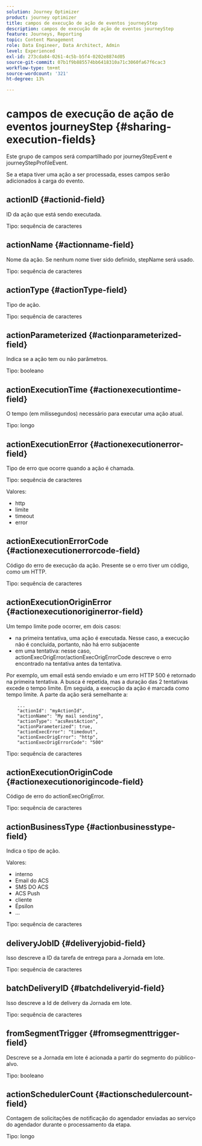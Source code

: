 ```yaml
---
solution: Journey Optimizer
product: journey optimizer
title: campos de execução de ação de eventos journeyStep
description: campos de execução de ação de eventos journeyStep
feature: Journeys, Reporting
topic: Content Management
role: Data Engineer, Data Architect, Admin
level: Experienced
exl-id: 273cda84-0261-4c5b-b5f4-0202e8874d05
source-git-commit: 07b1f9b885574bb6418310a71c3060fa67f6cac3
workflow-type: tm+mt
source-wordcount: '321'
ht-degree: 13%

---
```


# campos de execução de ação de eventos journeyStep {#sharing-execution-fields}

Este grupo de campos será compartilhado por journeyStepEvent e journeyStepProfileEvent.

Se a etapa tiver uma ação a ser processada, esses campos serão adicionados à carga do evento.

## actionID {#actionid-field}

ID da ação que está sendo executada.

Tipo: sequência de caracteres

## actionName {#actionname-field}

Nome da ação. Se nenhum nome tiver sido definido, stepName será usado.

Tipo: sequência de caracteres

## actionType {#actionType-field}

Tipo de ação.

Tipo: sequência de caracteres

## actionParameterized {#actionparameterized-field}

Indica se a ação tem ou não parâmetros.

Tipo: booleano

## actionExecutionTime {#actionexecutiontime-field}

O tempo (em milissegundos) necessário para executar uma ação atual.

Tipo: longo

## actionExecutionError {#actionexecutionerror-field}

Tipo de erro que ocorre quando a ação é chamada.

Tipo: sequência de caracteres

Valores:
* http
* limite
* timeout
* error

## actionExecutionErrorCode {#actionexecutionerrorcode-field}

Código do erro de execução da ação. Presente se o erro tiver um código, como um HTTP.

Tipo: sequência de caracteres

## actionExecutionOriginError {#actionexecutionoriginerror-field}

Um tempo limite pode ocorrer, em dois casos:

* na primeira tentativa, uma ação é executada. Nesse caso, a execução não é concluída, portanto, não há erro subjacente
* em uma tentativa: nesse caso, actionExecOrigError/actionExecOrigErrorCode descreve o erro encontrado na tentativa antes da tentativa.

Por exemplo, um email está sendo enviado e um erro HTTP 500 é retornado na primeira tentativa. A busca é repetida, mas a duração das 2 tentativas excede o tempo limite. Em seguida, a execução da ação é marcada como tempo limite. A parte da ação será semelhante a:

```
    ...
    "actionId": "myActionId",
    "actionName": "My mail sending",
    "actionType": "acsRestAction",
    "actionParameterized": true,
    "actionExecError": "timedout",
    "actionExecOrigError": "http",
    "actionExecOrigErrorCode": "500"
```

Tipo: sequência de caracteres

## actionExecutionOriginCode {#actionexecutionorigincode-field}

Código de erro do actionExecOrigError.

Tipo: sequência de caracteres

## actionBusinessType {#actionbusinesstype-field}

Indica o tipo de ação.

Valores:

* interno
* Email do ACS
* SMS DO ACS
* ACS Push
* cliente
* Épsilon
* ...

Tipo: sequência de caracteres

## deliveryJobID {#deliveryjobid-field}

Isso descreve a ID da tarefa de entrega para a Jornada em lote.

Tipo: sequência de caracteres

## batchDeliveryID {#batchdeliveryid-field}

Isso descreve a Id de delivery da Jornada em lote.

Tipo: sequência de caracteres

## fromSegmentTrigger {#fromsegmenttrigger-field}

Descreve se a Jornada em lote é acionada a partir do segmento do público-alvo.

Tipo: booleano

## actionSchedulerCount {#actionschedulercount-field}

Contagem de solicitações de notificação do agendador enviadas ao serviço do agendador durante o processamento da etapa.

Tipo: longo
